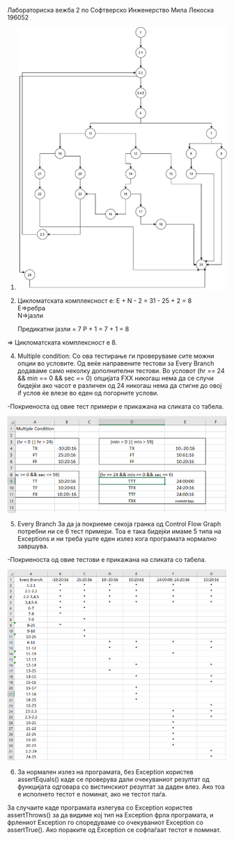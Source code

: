Лабораториска вежба 2 по Софтверско Инженерство
Мила Лекоска 196052

1. <img src="images/ControlFlowGraph.png" />

3. Цикломатската комплексност е:
   E + N - 2 = 31 - 25 + 2 = 8   
   E=>ребра                      
   N=>јазли
   
   Предикатни јазли = 7
   P + 1 = 7 + 1 = 8

=> Цикломатската комплексност е 8.

4. Multiple condition:
   Со ова тестирање ги проверуваме сите можни опции во условите.
   Од веќе направените тестови за Every Branch додаваме само неколку дополнителни тестови.
   Во условот (hr == 24 && min == 0 && sec == 0) опцијата FXX никогаш нема да се случи бидејќи ако часот е различен од 24 никогаш нема да стигне до овој if услов ќе влезе во еден од погорните услови.

-Покриеноста од овие тест примери е прикажана на сликата со табела.

<img src="images/MultipleCondition.png" />

5. Every Branch
   За да ја покриеме секоја гранка од Control Flow Graph потребни ни се 6 тест примери. Тоа е така бидејќи имаме 5 типа на Exceptions и ни треба уште еден излез кога програмата нормално завршува.

-Покриеноста од овие тестови е прикажана на сликата со табела.

<img src="images/EveryBranch.png" />

6. За нормален излез на програмата, без Exception користев assertEquals()  каде се проверува дали очекуваниот резултат од функцијата одговара со вистинскиот резултат за даден влез. Ако тоа е исполнето тестот е поминат, ако не тестот паѓа.

За случаите каде програмата излегува со Exception користев assertThrows() за да видиме кој тип на Exception фрла програмата, и фрлениот Exception го споредуваме со очекуваниот Exception со assertTrue(). Ако пораките од Exception се софпаѓаат тестот е поминат.

